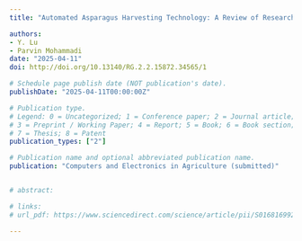 ```yaml
---
title: "Automated Asparagus Harvesting Technology: A Review of Research and Developments Since the 1950s in the United States and Beyond"

authors:
- Y. Lu
- Parvin Mohammadi
date: "2025-04-11"
doi: http://doi.org/10.13140/RG.2.2.15872.34565/1

# Schedule page publish date (NOT publication's date).
publishDate: "2025-04-11T00:00:00Z"

# Publication type.
# Legend: 0 = Uncategorized; 1 = Conference paper; 2 = Journal article;
# 3 = Preprint / Working Paper; 4 = Report; 5 = Book; 6 = Book section;
# 7 = Thesis; 8 = Patent
publication_types: ["2"]

# Publication name and optional abbreviated publication name.
publication: "Computers and Electronics in Agriculture (submitted)"


# abstract: 

# links:
# url_pdf: https://www.sciencedirect.com/science/article/pii/S0168169923009055?dgcid=coauthor

---
```


